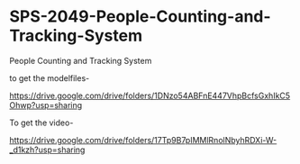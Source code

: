 # SPS-2049-People-Counting-and-Tracking-System
People Counting and Tracking System

to get the modelfiles-

https://drive.google.com/drive/folders/1DNzo54ABFnE447VhpBcfsGxhIkC5Ohwp?usp=sharing

To get the video- 

https://drive.google.com/drive/folders/17Tp9B7pIMMlRnolNbyhRDXi-W-_d1kzh?usp=sharing
